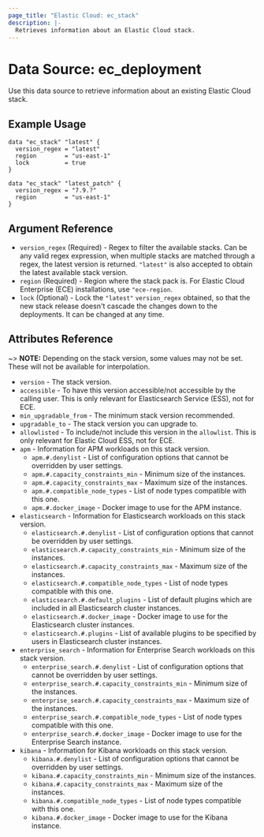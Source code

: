 ```yaml
---
page_title: "Elastic Cloud: ec_stack"
description: |-
  Retrieves information about an Elastic Cloud stack.
---
```


# Data Source: ec_deployment

Use this data source to retrieve information about an existing Elastic Cloud stack.

## Example Usage

```hcl
data "ec_stack" "latest" {
  version_regex = "latest"
  region        = "us-east-1"
  lock          = true
}

data "ec_stack" "latest_patch" {
  version_regex = "7.9.?"
  region        = "us-east-1"
}
```

## Argument Reference

* `version_regex` (Required) - Regex to filter the available stacks. Can be any valid regex expression, when multiple stacks are matched through a regex, the latest version is returned. `"latest"` is also accepted to obtain the latest available stack version.
* `region` (Required) - Region where the stack pack is. For Elastic Cloud Enterprise (ECE) installations, use `"ece-region`.
* `lock` (Optional) - Lock the `"latest"` `version_regex` obtained, so that the new stack release doesn't cascade the changes down to the deployments. It can be changed at any time.

## Attributes Reference

~> **NOTE:** Depending on the stack version, some values may not be set. These will not be available for interpolation.

* `version` - The stack version.
* `accessible` - To have this version accessible/not accessible by the calling user. This is only relevant for Elasticsearch Service (ESS), not for ECE.
* `min_upgradable_from` - The minimum stack version recommended.
* `upgradable_to` - The stack version you can upgrade to.
* `allowlisted` - To include/not include this version in the `allowlist`. This is only relevant for Elastic Cloud ESS, not for ECE.
* `apm` - Information for APM workloads on this stack version.
  * `apm.#.denylist` - List of configuration options that cannot be overridden by user settings.
  * `apm.#.capacity_constraints_min` - Minimum size of the instances.
  * `apm.#.capacity_constraints_max` - Maximum size of the instances.
  * `apm.#.compatible_node_types` - List of node types compatible with this one.
  * `apm.#.docker_image` - Docker image to use for the APM instance.
* `elasticsearch` - Information for Elasticsearch workloads on this stack version.
  * `elasticsearch.#.denylist` - List of configuration options that cannot be overridden by user settings.
  * `elasticsearch.#.capacity_constraints_min` - Minimum size of the instances.
  * `elasticsearch.#.capacity_constraints_max` - Maximum size of the instances.
  * `elasticsearch.#.compatible_node_types` - List of node types compatible with this one.
  * `elasticsearch.#.default_plugins` - List of default plugins which are included in all Elasticsearch cluster instances.
  * `elasticsearch.#.docker_image` - Docker image to use for the Elasticsearch cluster instances.
  * `elasticsearch.#.plugins` - List of available plugins to be specified by users in Elasticsearch cluster instances.
* `enterprise_search` - Information for Enterprise Search workloads on this stack version.
  * `enterprise_search.#.denylist` - List of configuration options that cannot be overridden by user settings.
  * `enterprise_search.#.capacity_constraints_min` - Minimum size of the instances.
  * `enterprise_search.#.capacity_constraints_max` - Maximum size of the instances.
  * `enterprise_search.#.compatible_node_types` - List of node types compatible with this one.
  * `enterprise_search.#.docker_image` - Docker image to use for the Enterprise Search instance.
* `kibana` - Information for Kibana workloads on this stack version.
  * `kibana.#.denylist` - List of configuration options that cannot be overridden by user settings.
  * `kibana.#.capacity_constraints_min` - Minimum size of the instances.
  * `kibana.#.capacity_constraints_max` - Maximum size of the instances.
  * `kibana.#.compatible_node_types` - List of node types compatible with this one.
  * `kibana.#.docker_image` - Docker image to use for the Kibana instance.
